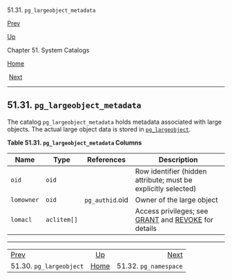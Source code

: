 <div class="navheader" data-xmlns="http://www.w3.org/TR/xhtml1/transitional">

51.31. `pg_largeobject_metadata`

</div>

[Prev](catalog-pg-largeobject.html "51.30. pg_largeobject") 

[Up](catalogs.html "Chapter 51. System Catalogs")

Chapter 51. System Catalogs

[Home](index.html "PostgreSQL 10.3 Documentation")

 [Next](catalog-pg-namespace.html "51.32. pg_namespace")

-----

<div id="CATALOG-PG-LARGEOBJECT-METADATA" class="sect1">

<div class="titlepage">

<div>

<div>

## 51.31. `pg_largeobject_metadata`

</div>

</div>

</div>

<span id="id-1.10.4.33.2" class="indexterm"></span>

The catalog `pg_largeobject_metadata` holds metadata associated with
large objects. The actual large object data is stored in
[`pg_largeobject`](catalog-pg-largeobject.html "51.30. pg_largeobject").

<div id="id-1.10.4.33.4" class="table">

**Table 51.31. `pg_largeobject_metadata`
Columns**

<div class="table-contents">

| Name       | Type        | References      | Description                                                                                                                                                                     |
| ---------- | ----------- | --------------- | ------------------------------------------------------------------------------------------------------------------------------------------------------------------------------- |
| `oid`      | `oid`       |                 | Row identifier (hidden attribute; must be explicitly selected)                                                                                                                  |
| `lomowner` | `oid`       | `pg_authid`.oid | Owner of the large object                                                                                                                                                       |
| `lomacl`   | `aclitem[]` |                 | Access privileges; see [<span class="refentrytitle">GRANT</span>](sql-grant.html "GRANT") and [<span class="refentrytitle">REVOKE</span>](sql-revoke.html "REVOKE") for details |

</div>

</div>

  

</div>

<div class="navfooter">

-----

|                                     |                     |                                   |
| :---------------------------------- | :-----------------: | --------------------------------: |
| [Prev](catalog-pg-largeobject.html) | [Up](catalogs.html) | [Next](catalog-pg-namespace.html) |
| 51.30. `pg_largeobject`             | [Home](index.html)  |             51.32. `pg_namespace` |

</div>
